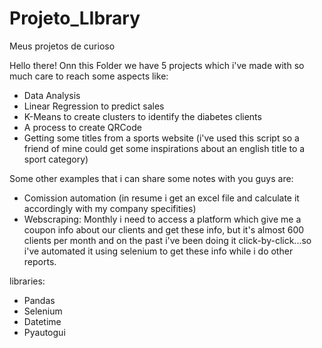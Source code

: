 # Projeto_LIbrary
Meus projetos de curioso

Hello there!
Onn this Folder we have 5 projects which i've made with so much care to reach some aspects like:
 - Data Analysis
 - Linear Regression to predict sales
 - K-Means to create clusters to identify the diabetes clients
 - A process to create QRCode
 - Getting some titles from a sports website (i've used this script so a friend of mine could get some inspirations about an english title to a sport category)
 
 Some other examples that i can share some notes with you guys are:
 - Comission automation (in resume i get an excel file and calculate it accordingly with my company specifities)
 - Webscraping: Monthly i need to access a platform which give me a coupon info about our clients and get these info, but it's almost 600 clients per month and on the past i've been doing it click-by-click...so i've automated it using selenium to get these info while i do other reports.
 
 libraries:
- Pandas
- Selenium
- Datetime
- Pyautogui
